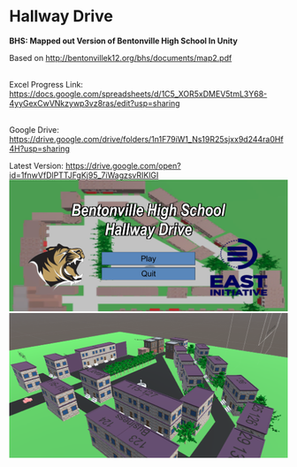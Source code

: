 # Hallway Drive
<b>BHS: Mapped out Version of Bentonville High School In Unity</b>

Based on http://bentonvillek12.org/bhs/documents/map2.pdf

<br>Excel Progress Link: https://docs.google.com/spreadsheets/d/1C5_XOR5xDMEV5tmL3Y68-4yyGexCwVNkzywp3vz8ras/edit?usp=sharing<br>

<br>Google Drive: https://drive.google.com/drive/folders/1n1F79iW1_Ns19R25sjxx9d244ra0Hf4H?usp=sharing



Latest Version: https://drive.google.com/open?id=1fnwVfDlPTTJFgKj95_7iWagzsvRIKlGI
<img src="/F.PNG" alt="">
<img src="/E.PNG" alt="">

